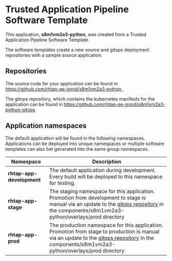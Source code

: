 # Trusted Application Pipeline Software Template

This application, **s8m1vm2a3-python**, was created from a Trusted Application Pipeline Software Template.

The software templates create a new source and gitops deployment repositories with a sample source application. 

## Repositories

The source code for your application can be found in [https://github.com/rhtap-qe-jsmid/s8m1vm2a3-python ](https://github.com/rhtap-qe-jsmid/s8m1vm2a3-python ).
 
The gitops repository, which contains the kubernetes manifests for the application can be found in 
[https://github.com/rhtap-qe-jsmid/s8m1vm2a3-python-gitops ](https://github.com/rhtap-qe-jsmid/s8m1vm2a3-python-gitops ) 

## Application namespaces 

The default application will be found in the following namespaces. Applications can be deployed into unique namespaces or multiple software templates can also bet generated into the same group namespaces.  

|  Namespace   |  Description   |  
| -------- | -------- |   
| **rhtap-app-development** | The default application during development. Every build will be deployed to this namespace for testing. | 
| **rhtap-app-stage** | The staging namespace for this application. Promotion from development to stage is manual via an update to the [gitops repository](https://github.com/rhtap-qe-jsmid/s8m1vm2a3-python-gitops ) in the components/s8m1vm2a3-python/overlays/prod directory |  
| **rhtap-app-prod** | The production namespace for this application. Promotion from stage to production is manual via an update to the [gitops repository](https://github.com/rhtap-qe-jsmid/s8m1vm2a3-python-gitops ) in the components/s8m1vm2a3-python/overlays/prod directory | 
